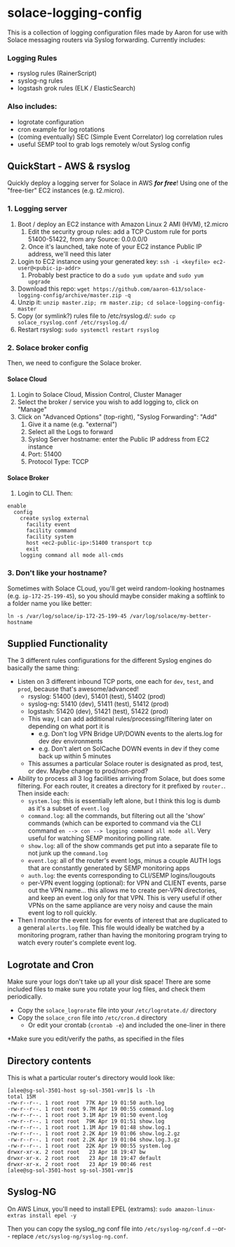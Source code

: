 # solace-logging-config

This is a collection of logging configuration files made by Aaron for use with Solace messaging routers via Syslog forwarding.  Currently includes:


### Logging Rules

- rsyslog rules (RainerScript)
- syslog-ng rules
- logstash grok rules (ELK / ElasticSearch)


### Also includes:

- logrotate configuration
- cron example for log rotations
- (coming eventually) SEC (Simple Event Correlator) log correlation rules
- useful SEMP tool to grab logs remotely w/out Syslog config


## QuickStart - AWS & rsyslog

Quickly deploy a logging server for Solace in AWS **_for free_**!  Using one of the "free-tier" EC2 instances (e.g. t2.micro).

### 1. Logging server

1. Boot / deploy an EC2 instance with Amazon Linux 2 AMI (HVM), t2.micro
     1. Edit the security group rules: add a TCP Custom rule for ports 51400-51422, from any Source: 0.0.0.0/0
     1. Once it's launched, take note of your EC2 instance Public IP address, we'll need this later
1. Login to EC2 instance using your generated key: `ssh -i <keyfile> ec2-user@<pubic-ip-addr>`
     1. Probably best practice to do a `sudo yum update` and `sudo yum upgrade` 
1. Download this repo: `wget https://github.com/aaron-613/solace-logging-config/archive/master.zip -q`
1. Unzip it: `unzip master.zip; rm master.zip; cd solace-logging-config-master`
1. Copy (or symlink?) rules file to /etc/rsyslog.d/: `sudo cp solace_rsyslog.conf /etc/rsyslog.d/`
1. Restart rsyslog: `sudo systemctl restart rsyslog`

### 2. Solace broker config

Then, we need to configure the Solace broker.

#### Solace Cloud

1. Login to Solace Cloud, Mission Control, Cluster Manager
1. Select the broker / service you wish to add logging to, click on "Manage"
1. Click on "Advanced Options" (top-right), "Syslog Forwarding": "Add"
    1. Give it a name (e.g. "external")
    2. Select all the Logs to forward
    3. Syslog Server hostname: enter the Public IP address from EC2 instance
    4. Port: 51400
    5. Protocol Type: TCCP

#### Solace Broker

1. Login to CLI.  Then:
```
enable
  config
    create syslog external
      facility event
      facility command
      facility system
      host <ec2-public-ip>:51400 transport tcp
      exit
    logging command all mode all-cmds
```

### 3. Don't like your hostname?

Sometimes with Solace CLoud, you'll get weird random-looking hostnames (e.g. `ip-172-25-199-45`), so you should maybe consider making a softlink to a folder name you like better:
```
ln -s /var/log/solace/ip-172-25-199-45 /var/log/solace/my-better-hostname
```

## Supplied Functionality

The 3 different rules configurations for the different Syslog engines do basically the same thing:

- Listen on 3 different inbound TCP ports, one each for `dev`, `test`, and `prod`, because that's awesome/advanced!
  - rsyslog: 51400 (dev), 51401 (test), 51402 (prod)
  - syslog-ng: 51410 (dev), 51411 (test), 51412 (prod)
  - logstash: 51420 (dev), 51421 (test), 51422 (prod)
  - This way, I can add additional rules/processing/filtering later on depending on what port it is
    - e.g. Don't log VPN Bridge UP/DOWN events to the alerts.log for dev dev environments
    - e.g. Don't alert on SolCache DOWN events in dev if they come back up within 5 minutes
  - This assumes a particular Solace router is designated as prod, test, or dev.  Maybe change to prod/non-prod?
- Ability to process all 3 log facilities arriving from Solace, but does some filtering.  For each router, it creates a directory
for it prefixed by `router.`.  Then inside each:
  - `system.log`: this is essentially left alone, but I think this log is dumb as it's a subset of `event.log`
  - `command.log`: all the commands, but filtering out all the 'show' commands 
(which can be exported to command via the CLI command `en --> con --> logging command all mode all`.
Very useful for watching SEMP monitoring polling rate.
  - `show.log`: all of the show commands get put into a separate file to not junk up the `command.log`
  - `event.log`: all of the router's event logs, minus a couple AUTH logs that are constantly generated by SEMP monitoring apps
  - `auth.log`: the events corresponding to CLI/SEMP logins/lougouts
  - per-VPN event logging (optional): for VPN and CLIENT events, parse out the VPN name... this allows me to create per-VPN directories, and keep an event log only for that VPN.  This is very useful if other VPNs on the same appliance are very noisy and cause the main event log to roll quickly.
- Then I monitor the event logs for events of interest that are duplicated to a general `alerts.log` file.  This file would ideally 
be watched by a monitoring program, rather than having the monitoring program trying to watch every router's complete event log.


## Logrotate and Cron

Make sure your logs don't take up all your disk space!  There are some included files to make sure you rotate your log files, and check them periodically.

- Copy the `solace_logrorate` file into your `/etc/logrotate.d/` directory
- Copy the `solace_cron` file into `/etc/cron.d` directory
   - Or edit your crontab (`crontab -e`) and included the one-liner in there
 
*Make sure you edit/verify the paths, as specified in the files

## Directory contents

This is what a particular router's directory would look like:

```
[alee@sg-sol-3501-host sg-sol-3501-vmr]$ ls -lh
total 15M
-rw-r--r--. 1 root root  77K Apr 19 01:50 auth.log
-rw-r--r--. 1 root root 9.7M Apr 19 00:55 command.log
-rw-r--r--. 1 root root 3.1M Apr 19 01:50 event.log
-rw-r--r--. 1 root root  79K Apr 19 01:51 show.log
-rw-r--r--. 1 root root 1.1M Apr 19 01:48 show.log.1
-rw-r--r--. 1 root root 2.2K Apr 19 01:06 show.log.2.gz
-rw-r--r--. 1 root root 2.2K Apr 19 01:04 show.log.3.gz
-rw-r--r--. 1 root root  22K Apr 19 00:55 system.log
drwxr-xr-x. 2 root root   23 Apr 18 19:47 bw
drwxr-xr-x. 2 root root   23 Apr 18 19:47 default
drwxr-xr-x. 2 root root   23 Apr 19 00:46 rest
[alee@sg-sol-3501-host sg-sol-3501-vmr]$
```


## Syslog-NG

On AWS Linux, you'll need to install EPEL (extrams): `sudo amazon-linux-extras install epel -y`

Then you can copy the syslog_ng conf file into `/etc/syslog-ng/conf.d` --or-- replace `/etc/syslog-ng/syslog-ng.conf`.
